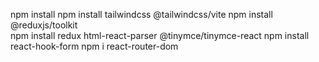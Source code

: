 npm install
npm install tailwindcss @tailwindcss/vite
npm install @reduxjs/toolkit    
npm install redux html-react-parser @tinymce/tinymce-react
npm install react-hook-form
npm i react-router-dom